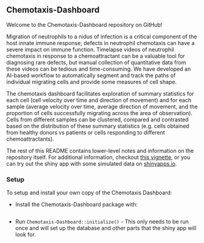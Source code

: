 ## Chemotaxis-Dashboard

Welcome to the Chemotaxis-Dashboard repository on GitHub!

Migration of neutrophils to a nidus of infection is a critical component of the host innate immune response; defects in neutrophil chemotaxis can have a severe impact on immune function. Timelapse videos of neutrophil chemotaxis in response to a chemoattractant can be a valuable tool for diagnosing rare defects, but manual collection of quantitative data from these videos can be tedious and time-consuming. We have developed an AI-based workflow to automatically segment and track the paths of individual migrating cells and provide some measures of cell shape.

The chemotaxis dashboard facilitates exploration of summary statistics for each cell (cell velocity over time and direction of movement) and for each sample (average velocity over time, average direction of movement, and the proportion of cells successfully migrating across the area of observation). Cells from different samples can be clustered, compared and contrasted based on the distribution of these summary statistics (e.g. cells obtained from healthy donors vs patients or cells responding to different chemoattractants).

The rest of this README contains lower-level notes and information on the repository itself. For additional information, checkout [this vignette](https://abcsfrederick.github.io/Chemotaxis-Dashboard/poster.html), or you can try out the shiny app with some simulated data on [shinyapps.io](https://mckalliprn.shinyapps.io/demo_app/?_ga=2.247871367.1296701277.1659379204-1106696516.1659379204).

### Setup

To setup and install your own copy of the Chemotaxis Dashboard:

* Install the Chemotaxis-Dashboard package with:

```

```

* Run `Chemotaxis-Dashboard::initialize()` - This only needs to be run once and will set up the database and other parts that the shiny app will look for.
